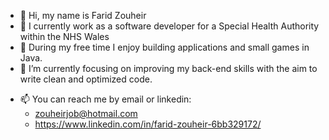 - 👋 Hi, my name is Farid Zouheir
- :office: I currently work as a software developer for a Special Health Authority within the NHS Wales 
- 👀 During my free time I enjoy building applications and small games in Java.
- 🌱 I’m currently focusing on improving my back-end skills with the aim to write clean and optimized code.
<!-- - 💞️ I’m looking to collaborate on  -->
- 📫 You can reach me by email or linkedin:
  - zouheirjob@hotmail.com
  - https://www.linkedin.com/in/farid-zouheir-6bb329172/

<!---
zhrfrd/zhrfrd is a ✨ special ✨ repository because its `README.md` (this file) appears on your GitHub profile.
You can click the Preview link to take a look at your changes.
--->
